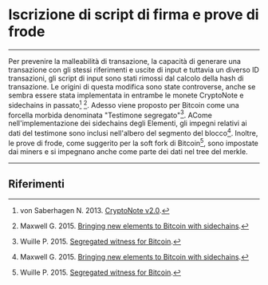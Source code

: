 # Iscrizione di script di firma e prove di frode 

---

Per prevenire la malleabilità di transazione, la capacità di generare una transazione con gli stessi riferimenti e uscite di input e tuttavia un diverso ID transazioni, gli script di input sono stati rimossi dal calcolo della hash di transazione. Le origini di questa modifica sono state controverse, anche se sembra essere stata implementata in entrambe le monete CryptoNote e sidechains in passato[^1] [^2]. Adesso viene proposto per Bitcoin come una forcella morbida denominata "Testimone segregato"[^3]. ACome nell'implementazione dei sidechains degli Elementi, gli impegni relativi ai dati del testimone sono inclusi nell'albero del segmento del blocco[^2]. Inoltre, le prove di frode, come suggerito per la soft fork di Bitcoin[^3], sono impostate dai miners e si impegnano anche come parte dei dati nel tree del merkle.

---

## <i class="fa fa-book"></i> Riferimenti

[^1]: von Saberhagen N. 2013. [CryptoNote v2.0](https://decred.org/research/saberhagen2013.pdf).
[^2]: Maxwell G. 2015. [Bringing new elements to Bitcoin with sidechains](https://decred.org/research/maxwell2015.pdf).
[^3]: Wuille P. 2015. [Segregated witness for Bitcoin](https://prezi.com/lyghixkrguao/segregated-witness-and-deploying-it-for-bitcoin/).
